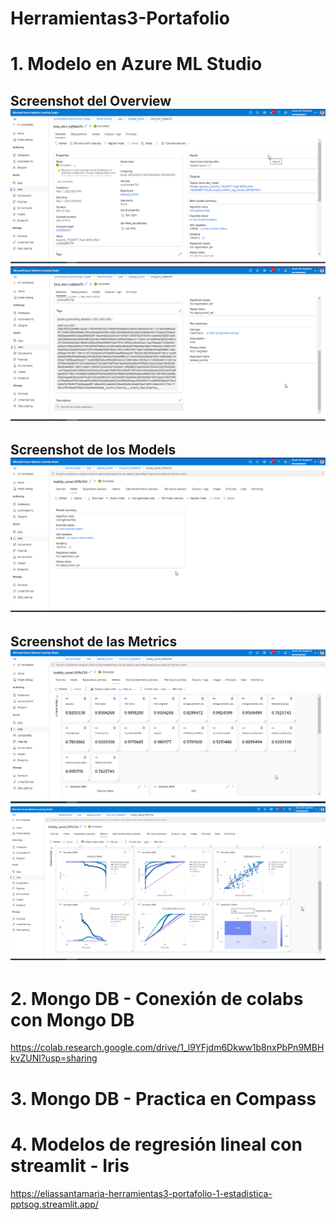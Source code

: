 # Herramientas3-Portafolio

# 1. Modelo en Azure ML Studio
Screenshot del Overview <br>
![Overide primer screenshot](/Imagenes/Overide_1.png)
![Overide segundo screenshot](/Imagenes/Overide_2.png)
-------

Screenshot de los Models
![Models unica imagen](/Imagenes/Model.png)
-----

Screenshot de las Metrics<br>
![Metricas primer Screenshot](/Imagenes/Metricas_1.png)
![Metricas Segundo Screenshot](/Imagenes/Metricas_2.png)
-----

# 2. Mongo DB -  Conexión de colabs con Mongo DB </br>
https://colab.research.google.com/drive/1_l9YFjdm6Dkww1b8nxPbPn9MBHkvZUNl?usp=sharing

# 3. Mongo DB - Practica en Compass

# 4. Modelos de regresión lineal con streamlit - Iris
https://eliassantamaria-herramientas3-portafolio-1-estadistica-pptsog.streamlit.app/
